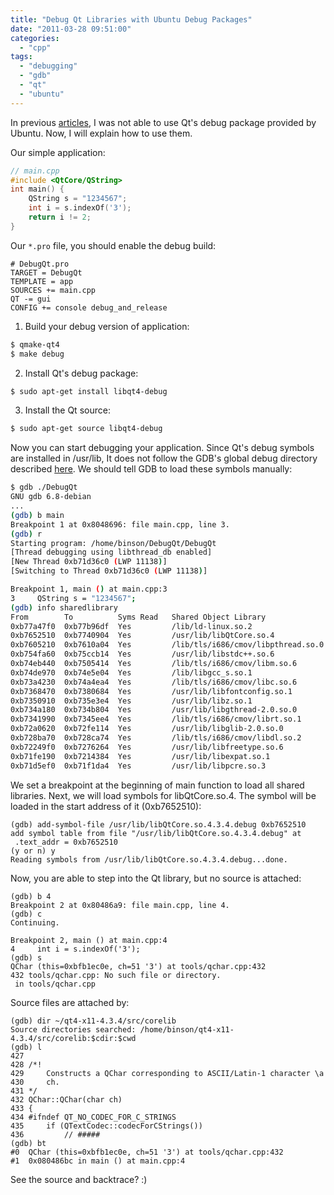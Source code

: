 ```yaml
---
title: "Debug Qt Libraries with Ubuntu Debug Packages"
date: "2011-03-28 09:51:00"
categories: 
  - "cpp"
tags: 
  - "debugging"
  - "gdb"
  - "qt"
  - "ubuntu"
---
```


In previous [articles](https://www.gonwan.com/2010/07/07/using-ubuntu-debug-packages-in-gdb-2/), I was not able to use Qt's debug package provided by Ubuntu. Now, I will explain how to use them.

Our simple application:

```cpp
// main.cpp
#include <QtCore/QString>
int main() {
    QString s = "1234567";
    int i = s.indexOf('3');
    return i != 2;
}
```

Our `*.pro` file, you should enable the debug build:

```
# DebugQt.pro
TARGET = DebugQt
TEMPLATE = app
SOURCES += main.cpp
QT -= gui
CONFIG += console debug_and_release
```

1. Build your debug version of application:

```bash
$ qmake-qt4
$ make debug
```

2. Install Qt's debug package:

```bash
$ sudo apt-get install libqt4-debug
```

3. Install the Qt source:

```bash
$ sudo apt-get source libqt4-debug
```

Now you can start debugging your application. Since Qt's debug symbols are installed in /usr/lib, It does not follow the GDB's global debug directory described [here](http://sourceware.org/gdb/onlinedocs/gdb/Separate-Debug-Files.html). We should tell GDB to load these symbols manually:

```bash
$ gdb ./DebugQt
GNU gdb 6.8-debian
...
(gdb) b main
Breakpoint 1 at 0x8048696: file main.cpp, line 3.
(gdb) r
Starting program: /home/binson/DebugQt/DebugQt 
[Thread debugging using libthread_db enabled]
[New Thread 0xb71d36c0 (LWP 11138)]
[Switching to Thread 0xb71d36c0 (LWP 11138)]

Breakpoint 1, main () at main.cpp:3
3     QString s = "1234567";
(gdb) info sharedlibrary
From        To          Syms Read   Shared Object Library
0xb77a47f0  0xb77b96df  Yes         /lib/ld-linux.so.2
0xb7652510  0xb7740904  Yes         /usr/lib/libQtCore.so.4
0xb7605210  0xb7610a04  Yes         /lib/tls/i686/cmov/libpthread.so.0
0xb754fa60  0xb75ccb14  Yes         /usr/lib/libstdc++.so.6
0xb74eb440  0xb7505414  Yes         /lib/tls/i686/cmov/libm.so.6
0xb74de970  0xb74e5e04  Yes         /lib/libgcc_s.so.1
0xb73a4230  0xb74a4ea4  Yes         /lib/tls/i686/cmov/libc.so.6
0xb7368470  0xb7380684  Yes         /usr/lib/libfontconfig.so.1
0xb7350910  0xb735e3e4  Yes         /usr/lib/libz.so.1
0xb734a180  0xb734b804  Yes         /usr/lib/libgthread-2.0.so.0
0xb7341990  0xb7345ee4  Yes         /lib/tls/i686/cmov/librt.so.1
0xb72a0620  0xb72fe114  Yes         /usr/lib/libglib-2.0.so.0
0xb728ba70  0xb728ca74  Yes         /lib/tls/i686/cmov/libdl.so.2
0xb72249f0  0xb7276264  Yes         /usr/lib/libfreetype.so.6
0xb71fe190  0xb7214384  Yes         /usr/lib/libexpat.so.1
0xb71d5ef0  0xb71f1da4  Yes         /usr/lib/libpcre.so.3
```

We set a breakpoint at the beginning of main function to load all shared libraries. Next, we will load symbols for libQtCore.so.4. The symbol will be loaded in the start address of it (0xb7652510):

```
(gdb) add-symbol-file /usr/lib/libQtCore.so.4.3.4.debug 0xb7652510
add symbol table from file "/usr/lib/libQtCore.so.4.3.4.debug" at
 .text_addr = 0xb7652510
(y or n) y
Reading symbols from /usr/lib/libQtCore.so.4.3.4.debug...done.
```

Now, you are able to step into the Qt library, but no source is attached:

```
(gdb) b 4
Breakpoint 2 at 0x80486a9: file main.cpp, line 4.
(gdb) c
Continuing.

Breakpoint 2, main () at main.cpp:4
4     int i = s.indexOf('3');
(gdb) s
QChar (this=0xbfb1ec0e, ch=51 '3') at tools/qchar.cpp:432
432 tools/qchar.cpp: No such file or directory.
 in tools/qchar.cpp
```

Source files are attached by:

```
(gdb) dir ~/qt4-x11-4.3.4/src/corelib
Source directories searched: /home/binson/qt4-x11-4.3.4/src/corelib:$cdir:$cwd
(gdb) l
427 
428 /*!
429     Constructs a QChar corresponding to ASCII/Latin-1 character \a
430     ch.
431 */
432 QChar::QChar(char ch)
433 {
434 #ifndef QT_NO_CODEC_FOR_C_STRINGS
435     if (QTextCodec::codecForCStrings())
436         // #####
(gdb) bt
#0  QChar (this=0xbfb1ec0e, ch=51 '3') at tools/qchar.cpp:432
#1  0x080486bc in main () at main.cpp:4
```

See the source and backtrace? :)
